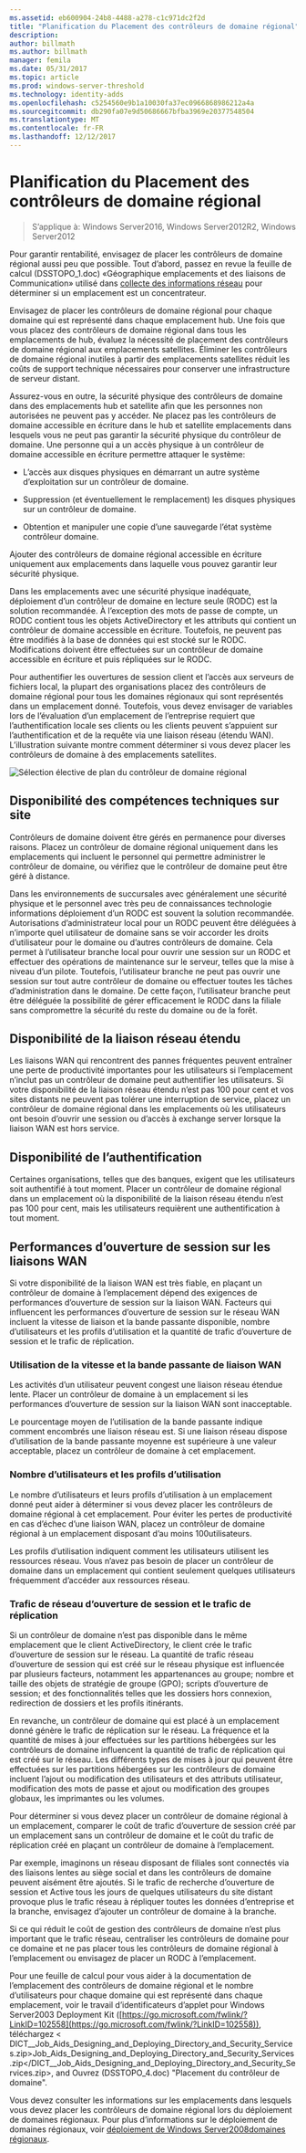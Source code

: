 ```yaml
---
ms.assetid: eb600904-24b8-4488-a278-c1c971dc2f2d
title: "Planification du Placement des contrôleurs de domaine régional"
description: 
author: billmath
ms.author: billmath
manager: femila
ms.date: 05/31/2017
ms.topic: article
ms.prod: windows-server-threshold
ms.technology: identity-adds
ms.openlocfilehash: c5254560e9b1a10030fa37ec0966868986212a4a
ms.sourcegitcommit: db290fa07e9d50686667bfba3969e20377548504
ms.translationtype: MT
ms.contentlocale: fr-FR
ms.lasthandoff: 12/12/2017
---
```

# <a name="planning-regional-domain-controller-placement"></a>Planification du Placement des contrôleurs de domaine régional

>S’applique à: Windows Server2016, Windows Server2012R2, Windows Server2012

Pour garantir rentabilité, envisagez de placer les contrôleurs de domaine régional aussi peu que possible. Tout d’abord, passez en revue la feuille de calcul (DSSTOPO_1.doc) «Géographique emplacements et des liaisons de Communication» utilisé dans [collecte des informations réseau](../../ad-ds/plan/Collecting-Network-Information.md) pour déterminer si un emplacement est un concentrateur.  
  
Envisagez de placer les contrôleurs de domaine régional pour chaque domaine qui est représenté dans chaque emplacement hub. Une fois que vous placez des contrôleurs de domaine régional dans tous les emplacements de hub, évaluez la nécessité de placement des contrôleurs de domaine régional aux emplacements satellites. Éliminer les contrôleurs de domaine régional inutiles à partir des emplacements satellites réduit les coûts de support technique nécessaires pour conserver une infrastructure de serveur distant.  
  
Assurez-vous en outre, la sécurité physique des contrôleurs de domaine dans des emplacements hub et satellite afin que les personnes non autorisées ne peuvent pas y accéder. Ne placez pas les contrôleurs de domaine accessible en écriture dans le hub et satellite emplacements dans lesquels vous ne peut pas garantir la sécurité physique du contrôleur de domaine. Une personne qui a un accès physique à un contrôleur de domaine accessible en écriture permettre attaquer le système:  
  
-   L’accès aux disques physiques en démarrant un autre système d’exploitation sur un contrôleur de domaine.  
  
-   Suppression (et éventuellement le remplacement) les disques physiques sur un contrôleur de domaine.  
  
-   Obtention et manipuler une copie d’une sauvegarde l’état système contrôleur domaine.  
  
Ajouter des contrôleurs de domaine régional accessible en écriture uniquement aux emplacements dans laquelle vous pouvez garantir leur sécurité physique.  
  
Dans les emplacements avec une sécurité physique inadéquate, déploiement d’un contrôleur de domaine en lecture seule (RODC) est la solution recommandée. À l’exception des mots de passe de compte, un RODC contient tous les objets ActiveDirectory et les attributs qui contient un contrôleur de domaine accessible en écriture. Toutefois, ne peuvent pas être modifiés à la base de données qui est stocké sur le RODC. Modifications doivent être effectuées sur un contrôleur de domaine accessible en écriture et puis répliquées sur le RODC.  
  
Pour authentifier les ouvertures de session client et l’accès aux serveurs de fichiers local, la plupart des organisations placez des contrôleurs de domaine régional pour tous les domaines régionaux qui sont représentés dans un emplacement donné. Toutefois, vous devez envisager de variables lors de l’évaluation d’un emplacement de l’entreprise requiert que l’authentification locale ses clients ou les clients peuvent s’appuient sur l’authentification et de la requête via une liaison réseau (étendu WAN). L’illustration suivante montre comment déterminer si vous devez placer les contrôleurs de domaine à des emplacements satellites.  
  
![Sélection élective de plan du contrôleur de domaine régional](media/Planning-Regional-Domain-Controller-Placement/49892c8c-2c99-4aab-92ba-808dbc8048e2.gif)  
  
## <a name="onsite-technical-expertise-availability"></a>Disponibilité des compétences techniques sur site  
Contrôleurs de domaine doivent être gérés en permanence pour diverses raisons. Placez un contrôleur de domaine régional uniquement dans les emplacements qui incluent le personnel qui permettre administrer le contrôleur de domaine, ou vérifiez que le contrôleur de domaine peut être géré à distance.  
  
Dans les environnements de succursales avec généralement une sécurité physique et le personnel avec très peu de connaissances technologie informations déploiement d’un RODC est souvent la solution recommandée. Autorisations d’administrateur local pour un RODC peuvent être déléguées à n’importe quel utilisateur de domaine sans se voir accorder les droits d’utilisateur pour le domaine ou d’autres contrôleurs de domaine. Cela permet à l’utilisateur branche local pour ouvrir une session sur un RODC et effectuer des opérations de maintenance sur le serveur, telles que la mise à niveau d’un pilote. Toutefois, l’utilisateur branche ne peut pas ouvrir une session sur tout autre contrôleur de domaine ou effectuer toutes les tâches d’administration dans le domaine. De cette façon, l’utilisateur branche peut être déléguée la possibilité de gérer efficacement le RODC dans la filiale sans compromettre la sécurité du reste du domaine ou de la forêt.  
  
## <a name="wan-link-availability"></a>Disponibilité de la liaison réseau étendu  
Les liaisons WAN qui rencontrent des pannes fréquentes peuvent entraîner une perte de productivité importantes pour les utilisateurs si l’emplacement n’inclut pas un contrôleur de domaine peut authentifier les utilisateurs. Si votre disponibilité de la liaison réseau étendu n’est pas 100 pour cent et vos sites distants ne peuvent pas tolérer une interruption de service, placez un contrôleur de domaine régional dans les emplacements où les utilisateurs ont besoin d’ouvrir une session ou d’accès à exchange server lorsque la liaison WAN est hors service.  
  
## <a name="authentication-availability"></a>Disponibilité de l’authentification  
Certaines organisations, telles que des banques, exigent que les utilisateurs soit authentifié à tout moment. Placer un contrôleur de domaine régional dans un emplacement où la disponibilité de la liaison réseau étendu n’est pas 100 pour cent, mais les utilisateurs requièrent une authentification à tout moment.  
  
## <a name="logon-performance-over-wan-links"></a>Performances d’ouverture de session sur les liaisons WAN  
Si votre disponibilité de la liaison WAN est très fiable, en plaçant un contrôleur de domaine à l’emplacement dépend des exigences de performances d’ouverture de session sur la liaison WAN. Facteurs qui influencent les performances d’ouverture de session sur le réseau WAN incluent la vitesse de liaison et la bande passante disponible, nombre d’utilisateurs et les profils d’utilisation et la quantité de trafic d’ouverture de session et le trafic de réplication.  
  
### <a name="wan-link-speed-and-bandwidth-utilization"></a>Utilisation de la vitesse et la bande passante de liaison WAN  
Les activités d’un utilisateur peuvent congest une liaison réseau étendue lente. Placer un contrôleur de domaine à un emplacement si les performances d’ouverture de session sur la liaison WAN sont inacceptable.  
  
Le pourcentage moyen de l’utilisation de la bande passante indique comment encombrés une liaison réseau est. Si une liaison réseau dispose d’utilisation de la bande passante moyenne est supérieure à une valeur acceptable, placez un contrôleur de domaine à cet emplacement.  
  
### <a name="number-of-users-and-usage-profiles"></a>Nombre d’utilisateurs et les profils d’utilisation  
Le nombre d’utilisateurs et leurs profils d’utilisation à un emplacement donné peut aider à déterminer si vous devez placer les contrôleurs de domaine régional à cet emplacement. Pour éviter les pertes de productivité en cas d’échec d’une liaison WAN, placez un contrôleur de domaine régional à un emplacement disposant d’au moins 100utilisateurs.  
  
Les profils d’utilisation indiquent comment les utilisateurs utilisent les ressources réseau. Vous n’avez pas besoin de placer un contrôleur de domaine dans un emplacement qui contient seulement quelques utilisateurs fréquemment d’accéder aux ressources réseau.  
  
### <a name="logon-network-traffic-vs-replication-traffic"></a>Trafic de réseau d’ouverture de session et le trafic de réplication  
Si un contrôleur de domaine n’est pas disponible dans le même emplacement que le client ActiveDirectory, le client crée le trafic d’ouverture de session sur le réseau. La quantité de trafic réseau d’ouverture de session qui est créé sur le réseau physique est influencée par plusieurs facteurs, notamment les appartenances au groupe; nombre et taille des objets de stratégie de groupe (GPO); scripts d’ouverture de session; et des fonctionnalités telles que les dossiers hors connexion, redirection de dossiers et les profils itinérants.  
  
En revanche, un contrôleur de domaine qui est placé à un emplacement donné génère le trafic de réplication sur le réseau. La fréquence et la quantité de mises à jour effectuées sur les partitions hébergées sur les contrôleurs de domaine influencent la quantité de trafic de réplication qui est créé sur le réseau. Les différents types de mises à jour qui peuvent être effectuées sur les partitions hébergées sur les contrôleurs de domaine incluent l’ajout ou modification des utilisateurs et des attributs utilisateur, modification des mots de passe et ajout ou modification des groupes globaux, les imprimantes ou les volumes.  
  
Pour déterminer si vous devez placer un contrôleur de domaine régional à un emplacement, comparer le coût de trafic d’ouverture de session créé par un emplacement sans un contrôleur de domaine et le coût du trafic de réplication créé en plaçant un contrôleur de domaine à l’emplacement.  
  
Par exemple, imaginons un réseau disposant de filiales sont connectés via des liaisons lentes au siège social et dans les contrôleurs de domaine peuvent aisément être ajoutés. Si le trafic de recherche d’ouverture de session et Active tous les jours de quelques utilisateurs du site distant provoque plus le trafic réseau à répliquer toutes les données d’entreprise et la branche, envisagez d’ajouter un contrôleur de domaine à la branche.  
  
Si ce qui réduit le coût de gestion des contrôleurs de domaine n’est plus important que le trafic réseau, centraliser les contrôleurs de domaine pour ce domaine et ne pas placer tous les contrôleurs de domaine régional à l’emplacement ou envisagez de placer un RODC à l’emplacement.  
  
Pour une feuille de calcul pour vous aider à la documentation de l’emplacement des contrôleurs de domaine régional et le nombre d’utilisateurs pour chaque domaine qui est représenté dans chaque emplacement, voir le travail d’identificateurs d’applet pour Windows Server2003 Deployment Kit ([https://go.microsoft.com/fwlink/?LinkID=102558](https://go.microsoft.com/fwlink/?LinkID=102558)), téléchargez < DICT__Job_Aids_Designing_and_Deploying_Directory_and_Security_Services.zip>Job_Aids_Designing_and_Deploying_Directory_and_Security_Services.zip</DICT__Job_Aids_Designing_and_Deploying_Directory_and_Security_Services.zip>, and Ouvrez (DSSTOPO_4.doc) "Placement du contrôleur de domaine".  
  
Vous devez consulter les informations sur les emplacements dans lesquels vous devez placer les contrôleurs de domaine régional lors du déploiement de domaines régionaux. Pour plus d’informations sur le déploiement de domaines régionaux, voir [déploiement de Windows Server2008domaines régionaux](https://technet.microsoft.com/library/cc755118.aspx).  
  


